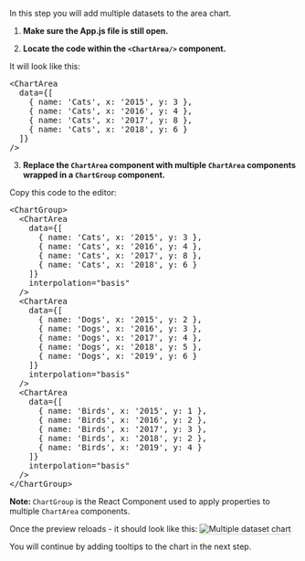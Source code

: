 In this step you will add multiple datasets to the area chart.

1) <strong>Make sure the App.js file is still open.</strong>

2) <strong>Locate the code within the `<ChartArea/>` component.</strong>

It will look like this:

<pre class="file">
&lt;ChartArea
  data={[
    { name: &#39;Cats&#39;, x: &#39;2015&#39;, y: 3 }, 
    { name: &#39;Cats&#39;, x: &#39;2016&#39;, y: 4 }, 
    { name: &#39;Cats&#39;, x: &#39;2017&#39;, y: 8 }, 
    { name: &#39;Cats&#39;, x: &#39;2018&#39;, y: 6 }
  ]} 
/&gt;
</pre>

3) <strong>Replace the `ChartArea` component with multiple `ChartArea` components wrapped in a `ChartGroup` component.</strong>

Copy this code to the editor:

<pre class="file" data-target="clipboard">
&lt;ChartGroup&gt;
  &lt;ChartArea
    data={[
      { name: &#39;Cats&#39;, x: &#39;2015&#39;, y: 3 }, 
      { name: &#39;Cats&#39;, x: &#39;2016&#39;, y: 4 }, 
      { name: &#39;Cats&#39;, x: &#39;2017&#39;, y: 8 }, 
      { name: &#39;Cats&#39;, x: &#39;2018&#39;, y: 6 }
    ]}
    interpolation="basis"
  /&gt;
  &lt;ChartArea 
    data={[
      { name: &#39;Dogs&#39;, x: &#39;2015&#39;, y: 2 }, 
      { name: &#39;Dogs&#39;, x: &#39;2016&#39;, y: 3 }, 
      { name: &#39;Dogs&#39;, x: &#39;2017&#39;, y: 4 }, 
      { name: &#39;Dogs&#39;, x: &#39;2018&#39;, y: 5 },
      { name: &#39;Dogs&#39;, x: &#39;2019&#39;, y: 6 }
    ]}
    interpolation="basis"
  /&gt;
  &lt;ChartArea 
    data={[
      { name: &#39;Birds&#39;, x: &#39;2015&#39;, y: 1 }, 
      { name: &#39;Birds&#39;, x: &#39;2016&#39;, y: 2 }, 
      { name: &#39;Birds&#39;, x: &#39;2017&#39;, y: 3 }, 
      { name: &#39;Birds&#39;, x: &#39;2018&#39;, y: 2 },
      { name: &#39;Birds&#39;, x: &#39;2019&#39;, y: 4 }
    ]}
    interpolation="basis"
  /&gt;
&lt;/ChartGroup&gt;
</pre>

<strong>Note: </strong> `ChartGroup` is the React Component used to apply properties to multiple `ChartArea` components.

Once the preview reloads - it should look like this:
<img src="area-chart/assets/multiple.png" alt="Multiple dataset chart" style="box-shadow: rgba(3, 3, 3, 0.2) 0px 1.25px 2.5px 0px;" />

You will continue by adding tooltips to the chart in the next step.
